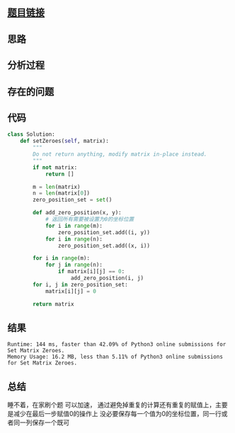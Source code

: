 [//]: # (@Author  : xu.junpeng)
[//]: # (@Time    : 2020/6/26 4:27 上午)
## [题目链接](https://leetcode.com/problems/set-matrix-zeroes/)

## 思路

## 分析过程

## 存在的问题

## 代码
```python
class Solution:
    def setZeroes(self, matrix):
        """
        Do not return anything, modify matrix in-place instead.
        """
        if not matrix:
            return []

        m = len(matrix)
        n = len(matrix[0])
        zero_position_set = set()

        def add_zero_position(x, y):
            # 返回所有需要被设置为0的坐标位置
            for i in range(m):
                zero_position_set.add((i, y))
            for i in range(n):
                zero_position_set.add((x, i))

        for i in range(m):
            for j in range(n):
                if matrix[i][j] == 0:
                    add_zero_position(i, j)
        for i, j in zero_position_set:
            matrix[i][j] = 0

        return matrix
```

## 结果
```
Runtime: 144 ms, faster than 42.09% of Python3 online submissions for Set Matrix Zeroes.
Memory Usage: 16.2 MB, less than 5.11% of Python3 online submissions for Set Matrix Zeroes.
```
## 总结
睡不着，在家刷个题
可以加速， 通过避免掉重复的计算还有重复的赋值上，主要是减少在最后一步赋值0的操作上
没必要保存每一个值为0的坐标位置，同一行或者同一列保存一个既可